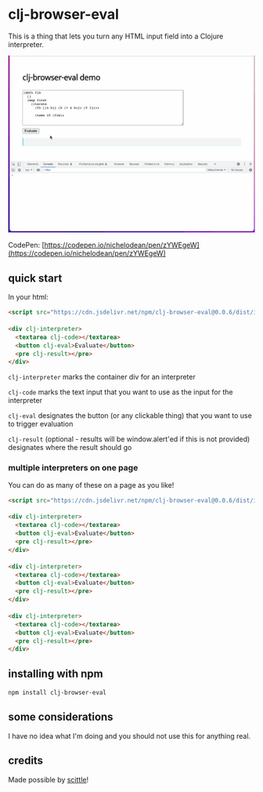 # clj-browser-eval

This is a thing that lets you turn any HTML input field into a Clojure interpreter.

![clj-browser-eval.gif](./example/clj-browser-eval.gif)

CodePen: [https://codepen.io/nichelodean/pen/zYWEgeW](https://codepen.io/nichelodean/pen/zYWEgeW)

## quick start

In your html:
```html
<script src="https://cdn.jsdelivr.net/npm/clj-browser-eval@0.0.6/dist/index.js"></script>

<div clj-interpreter>
  <textarea clj-code></textarea>
  <button clj-eval>Evaluate</button>
  <pre clj-result></pre>
</div>
```

`clj-interpreter` marks the container div for an interpreter

`clj-code` marks the text input that you want to use as the input for the interpreter

`clj-eval` designates the button (or any clickable thing) that you want to use to trigger evaluation

`clj-result` (optional - results will be window.alert'ed if this is not provided) designates where the result should go

### multiple interpreters on one page

You can do as many of these on a page as you like!

```html
<script src="https://cdn.jsdelivr.net/npm/clj-browser-eval@0.0.6/dist/index.js"></script>

<div clj-interpreter>
  <textarea clj-code></textarea>
  <button clj-eval>Evaluate</button>
  <pre clj-result></pre>
</div>

<div clj-interpreter>
  <textarea clj-code></textarea>
  <button clj-eval>Evaluate</button>
  <pre clj-result></pre>
</div>

<div clj-interpreter>
  <textarea clj-code></textarea>
  <button clj-eval>Evaluate</button>
  <pre clj-result></pre>
</div>
```

## installing with npm

```bash
npm install clj-browser-eval
```

## some considerations

I have no idea what I'm doing and you should not use this for anything real.

## credits

Made possible by [scittle](https://github.com/babashka/scittle)!
